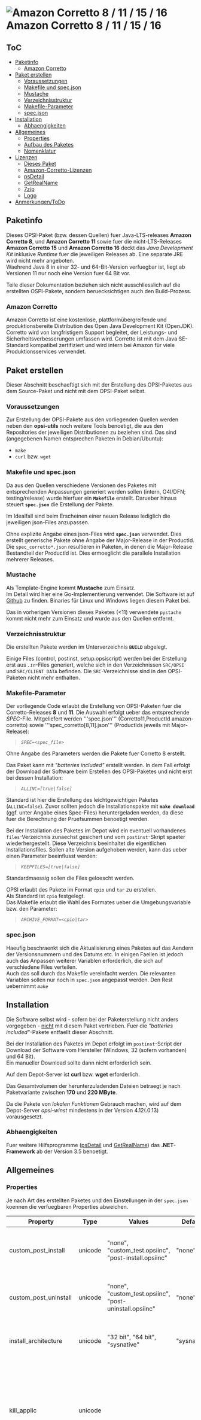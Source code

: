 # ![](./SRC/CLIENT_DATA/images/corretto.png "Amazon Corretto 8 / 11 / 15 / 16") Amazon Corretto 8 / 11 / 15 / 16

## ToC ##

* [Paketinfo](#paketinfo)
  * [Amazon Corretto](#about-corretto)
* [Paket erstellen](#paket_erstellen)
  * [Voraussetzungen](#voraussetzungen)
  * [Makefile und spec.json](#makefile_und_spec)
  * [Mustache](#mustache)
  * [Verzeichnisstruktur](#verzeichnisstruktur)
  * [Makefile-Parameter](#makefile_parameter)
  * [spec.json](#spec_json)
* [Installation](#installation)
  * [Abhaengigkeiten](#abhaengigkeiten)
* [Allgemeines](#allgemeines)
  * [Properties](#properties)
  * [Aufbau des Paketes](#paketaufbau)
  * [Nomenklatur](#nomenklatur)
* [Lizenzen](#lizenzen)
  * [Dieses Paket](#licPaket)
  * [Amazon-Corretto-Lizenzen](#licAmazonCorretto)
  * [psDetail](#licPsDetail)
  * [GetRealName](#licGetRealName)
  * [7zip](#lic7zip)
  * [Logo](#logo)
* [Anmerkungen/ToDo](#anmerkungen_todo)



<div id="paketinfo"></div>

## Paketinfo ##

Dieses OPSI-Paket (bzw. dessen Quellen) fuer Java-LTS-releases **Amazon Corretto 8**,
und **Amazon Corretto 11** sowie fuer die nicht-LTS-Releases **Amazon Corretto 15**
und **Amazon Corretto 16**
deckt das *Java Development Kit* inklusive *Runtime* fuer die jeweiligen Releases
ab. Eine separate JRE wird nicht mehr angeboten.  
Waehrend Java 8 in einer 32- und 64-Bit-Version verfuegbar ist, liegt ab 
Versionen 11 nur noch eine Version fuer 64 Bit vor.

Teile dieser Dokumentation beziehen sich nicht ausschliesslich auf die erstellten 
OSPI-Pakete, sondern beruecksichtigen auch den Build-Prozess.


<div id="about_corretto"></div>

### Amazon Corretto ###
Amazon Corretto ist eine kostenlose, plattformübergreifende und produktionsbereite 
Distribution des Open Java Development Kit (OpenJDK). Corretto wird von langfristigem
Support begleitet, der Leistungs- und Sicherheitsverbesserungen umfassen wird. 
Corretto ist mit dem Java SE-Standard kompatibel zertifiziert und wird 
intern bei Amazon für viele Produktionsservices verwendet.


<div id="paket_erstellen"></div>

## Paket erstellen ##

Dieser Abschnitt beschaeftigt sich mit der Erstellung des OPSI-Paketes aus
dem Source-Paket und nicht mit dem OPSI-Paket selbst.


<div id="voraussetzungen"></div>

### Voraussetzungen ###

Zur Erstellung der OPSI-Pakete aus den vorliegenden Quellen werden neben den
**opsi-utils** noch weitere Tools benoetigt, die aus den Repositories der
jeweiligen Distributionen zu beziehen sind.
Das sind (angegebenen Namen entsprechen Paketen in Debian/Ubuntu):

* <code>make</code>
* <code>curl</code> bzw. <code>wget</code>


<div id="makefile_und_spec"></div>

### Makefile und spec.json ###

Da aus den Quellen verschiedene Versionen des Paketes mit entsprechenden Anpassungen
generiert werden sollen (intern, O4I/DFN; testing/release) wurde hierfuer ein
**<code>Makefile</code>** erstellt. Darueber hinaus steuert **<code>spec.json</code>** 
die Erstellung der Pakete.

Im Idealfall sind beim Erscheinen einer neuen Release lediglich die jeweiligen
json-Files anzupassen.

Ohne explizite Angabe eines json-Files wird **<code>spec.json</code>** verwendet.
Dies erstellt generische Pakete ohne Angabe der Major-Release in der ProductId. 
Die <code>spec_corretto*.json</code> resultieren in Paketen, in denen
die Major-Release Bestandteil der ProductId ist. Dies ermoeglicht die parallele
Installation mehrerer Releases.


<div id="mustache"></div>

### Mustache ###

Als Template-Engine kommt **Mustache** zum Einsatz.  
Im Detail wird hier eine Go-Implementierung verwendet. Die Software ist auf 
[Github](https://github.com/cbroglie/mustache) zu finden. Binaries 
für Linux und Windows liegen diesem Paket bei.

Das in vorherigen Versionen dieses Paketes (<11) verwendete `pystache` kommt
nicht mehr zum Einsatz und wurde aus den Quellen entfernt.



<div id="verzeichnisstruktur"></div>

### Verzeichnisstruktur ###

Die erstellten Pakete werden im Unterverzeichnis **<code>BUILD</code>** abgelegt.

Einige Files (control, postinst, setup.opsiscript) werden bei der Erstellung erst aus _<code>.in</code>_-Files
generiert, welche sich in den Verzeichnissen <code>SRC/OPSI</code> und <code>SRC/CLIENT_DATA</code> befinden.
Die <code>SRC</code>-Verzeichnisse sind in den OPSI-Paketen nicht mehr enthalten.



<div id="makefile_parameter"></div>

### Makefile-Parameter ###
Der vorliegende Code erlaubt die Erstellung von OPSI-Paketen fuer die Corretto-Releases
**8** und **11**. Die Auswahl erfolgt ueber das entsprechende *SPEC*-File.
Mitgeliefert werden '''spec.json''' (Corretto11,ProductId amazon-corretto)
sowie '''spec_corretto[8,11].json''' (ProductIds jeweils mit Major-Release):

> *<code>SPEC=&lt;spec_file&gt;</code>*

Ohne Angabe des Parameters werden die Pakete fuer Corretto 8 erstellt.

Das Paket kann mit *"batteries included"* erstellt werden. In dem Fall erfolgt 
der Download der Software beim Erstellen des OPSI-Paketes und nicht erst bei
dessen Installation:
> *<code>ALLINC=[true|false]</code>*

Standard ist hier die Erstellung des leichtgewichtigen Paketes (```ALLINC=false```).
Zuvor sollten jedoch die Installationspakte mit **```make download```** (ggf. unter
Angabe eines Spec-Files) heruntergeladen werden, da diese fuer die Berechnung
der Pruefsummen benoetigt werden.

Bei der Installation des Paketes im Depot wird ein eventuell vorhandenes 
```files```-Verzeichnis zunaechst gesichert und vom ```postinst```-Skript
spaeter wiederhergestellt. Diese Verzeichnis beeinhaltet die eigentlichen
Installationsfiles. Sollen alte Version aufgehoben werden, kann das ueber
einen Parameter beeinflusst werden:
> *<code>KEEPFILES=[true|false]</code>*

Standardmaessig sollen die Files geloescht werden.

OPSI erlaubt des Pakete im Format <code>cpio</code> und <code>tar</code> zu erstellen.  
Als Standard ist <code>cpio</code> festgelegt.  
Das Makefile erlaubt die Wahl des Formates ueber die Umgebungsvariable bzw. den Parameter:
> *<code>ARCHIVE_FORMAT=&lt;cpio|tar&gt;</code>*


<div id="spec_json"></div>

### spec.json ###

Haeufig beschraenkt sich die Aktualisierung eines Paketes auf das Aendern der 
Versionsnummern und des Datums etc. In einigen Faellen ist jedoch auch das Anpassen
weiterer Variablen erforderlich, die sich auf verschiedene Files verteilen.  
Auch das soll durch das Makefile vereinfacht werden. Die relevanten Variablen
sollen nur noch in <code>spec.json</code> angepasst werden. Den Rest uebernimmt *<code>make</code>*



<div id="installation"></div>

## Installation ##

Die Software selbst wird - sofern bei der Paketerstellung nicht anders vorgegeben - 
<u>nicht</u> mit diesem Paket vertrieben. Fuer die *"batteries included"*-Pakete 
entfaellt dieser Abschnitt.

Bei der Installation des Paketes im Depot erfolgt im <code>postinst</code>-Script 
der Download der Software vom Hersteller (Windows, 32 (sofern vorhanden) und 64 Bit).  
Ein manueller Download sollte dann nicht erforderlich sein.

Auf dem Depot-Server ist **curl** bzw. **wget** erforderlich.

Das Gesamtvolumen der herunterzuladenden Dateien betraegt je nach Paketvariante
zwischen **170** und **220 MByte**.

Da die Pakete von *lokalen Funktionen* Gebrauch machen, wird auf dem Depot-Server
*opsi-winst* mindestens in der Version 4.12(.0.13) vorausgesetzt.


<div id="abhaengigkeiten"></div>

### Abhaengigkeiten ###

Fuer weitere Hilfsprogramme ([psDetail](#licPsDetail) und 
[GetRealName](#licGetRealName)) das **.NET-Framework** ab der Version 3.5 benoetigt.



<div id="allgemeines"></div>

## Allgemeines ##


<div id="properties"></div>

### Properties ###

Je nach Art des erstellten Paketes und den Einstellungen in der <code>spec.json</code>
koennen die verfuegbaren Properties abweichen.

| Property | Type | Values | Default  | Multivalue | Editable | Description | Note |
|----------|:----:|--------|----------|:----------:|:--------:|-------------|------|
| custom_post_install | unicode | "none", "custom_test.opsiinc", "post-install.opsiinc" | "none" | False | True | Define filename for include script in custom directory after installation |  |
| custom_post_uninstall | unicode | "none", "custom_test.opsiinc", "post-uninstall.opsiinc" | "none" | False | True | Define filename for include script in custom directory after deinstallation |  |
| install_architecture | unicode | "32 bit", "64 bit", "sysnative" | "sysnative" | False | False | which architecture (32/64 bit) should be installed | only available for Corretto 8 |
| kill_applic | unicode |  |  | True | True | Instead of killing only applications of this package, kill also these running applications; requires "kill_running; use suffix '.exe' or '%' as wildcard | available if activated in spec.json |
| kill_running | bool |  | False |  |  | kill running instance (for software on_demand) | available if activated in spec.json |
| local_installer_copy | bool | | False | | | Use a temporary local copy of the installation package to avoid to avoid delays through the network. | increases the required disk space |
| log_level | unicode | "default", "1", "2", "3", "4", "5", "6", "7", "8", "9" | "default" | False | False | Loglevel for this package |  |
| set_env_java_home | bool |  | True | | | Set Environment JAVA_HOME and PATH to InstallDir of jdk or jre? |  |
| set_jar_handler | bool |  | True | | | Set Corretto to default handler for JAR files? (unset on removal) |  |
| silent_option | unicode | "silent", "very silent"| "silent" | False | False | Show (silent) or hide (very silent) progressbar of (un)installer | |
| uninstall_before_setup | bool |  | True |  |  | Run uninstall before (re)installation | |


<div id="paketaufbau"></div>

### Aufbau des Paketes ###

* **<code>variables.opsiinc</code>** - Da Variablen ueber die Scripte hinweg mehrfach
verwendet werden, werden diese (bis auf wenige Ausnahmen) zusammengefasst hier deklariert.
* **<code>product_variables.opsiinc</code>** - die producktspezifischen Variablen werden
hier definiert
* **<code>helpers.opsifunc</code>** - Bibliothek mit lokalen (Hilfs-)Funktionen.
* **<code>setup.opsiscript </code>** - Das Script fuer die Installation.
* **<code>uninstall.opsiscript</code>** - Das Uninstall-Script
* **<code>delsub.opsiinc</code>**- Wird von Setup und Uninstall gemeinsam verwendet.
Vor jeder Installation/jedem Update wird eine alte Version entfernt. (Ein explizites
Update-Script existiert derzeit nicht.)
* **<code>checkinstance.opsiinc</code>** - Pruefung, ob eine Instanz der Software laeuft.
Gegebenenfalls wird das Setup abgebrochen. Optional kann eine laufende Instanz 
zwangsweise beendet werden.
* **<code>checkvars.sh</code>** - Hilfsscript fuer die Entwicklung zur Ueberpruefung,
ob alle verwendeten Variablen deklariert sind bzw. nicht verwendete Variablen
aufzuspueren.
* **<code>bin/</code>** - Hilfprogramme; hier: **7zip**, **psdetail**
* **<code>images/</code>** - Programmbilder fuer OPSI



<div id="nomenklatur"></div>

### Nomenklatur ###

Praefixes in der Produkt-Id definieren die Art des Paketes:

* **0_** oder **test_** - Es handelt sich um ein Test-Paket. Beim Uebergang zur Produktions-Release
wird der Praefix entfernt.
* **o4i** oder **dfn_** - Das Paket ist zur Verwendung im DFN-Repository vorgesehen.

Die Reihenfolge der Praefixes ist relevant; die Markierung als Testpaket ist 
stets fuehrend.

Suffix:

* ~dl - Das Paket enthaelt die Installationsarchive selbst nicht. Diese werden
erst bei der Installation im Depot vom <code>postinst</code>-Skript heruntergeladen.



<div id="lizenzen"></div>

## Lizenzen ##


<div id="licPaket"></div>

###  Dieses Paket ###

Dieses OPSI-Paket steht unter der *GNU General Public License* **GPLv3**.

Ausgenommen von dieser Lizenz sind die unter **<code>bin/</code>** zu findenden
Hilfsprogramme. Diese unterliegen ihren jeweiligen Lizenzen.



<div id="licAmazonCorrettoo"></div>

### Amazon-Corretto-Lizenzen ###

> Corretto is released under the same open source license as OpenJDK, which is 
> licensed under the GNU Public License version 2 with the Class Path Exception 
> (GPLv2 with CPE). You can use Corretto as you would use OpenJDK.

Quelle: [Amazon Corretto FAQs](https://aws.amazon.com/corretto/faqs/#Licensing_and_Open_Source)

<div id="licPsDetail"></div>

### psDetail ###
**Autor** der Software: Jens Boettge <<boettge@mpi-halle.mpg.de>> 

Die Software **psdetail.exe**  wird als Freeware kostenlos angeboten und darf fuer 
nichtkommerzielle sowie kommerzielle Zwecke genutzt werden. Die Software
darf nicht veraendert werden; es duerfen keine abgeleiteten Versionen daraus 
erstellt werden.

Es ist erlaubt Kopien der Software herzustellen und weiterzugeben, solange 
Vervielfaeltigung und Weitergabe nicht auf Gewinnerwirtschaftung oder Spendensammlung
abzielt.

Haftungsausschluss:  
Der Autor lehnt ausdruecklich jede Haftung fuer eventuell durch die Nutzung 
der Software entstandene Schaeden ab.  
Es werden keine ex- oder impliziten Zusagen gemacht oder Garantien bezueglich
der Eigenschaften, des Funktionsumfanges oder Fehlerfreiheit gegeben.  
Alle Risiken des Softwareeinsatzes liegen beim Nutzer.

Der Autor behaelt sich eine Anpassung bzw. weitere Ausformulierung der Lizenzbedingungen
vor.

Fuer die Nutzung wird das *.NET Framework ab v3.5*  benoetigt.



<div id="licGetRealName"></div>

### GetRealName ###
**Autor** der Software: Jens Boettge <<boettge@mpi-halle.mpg.de>> 

Die Software **GetRealName.exe**  wird als Freeware kostenlos angeboten und darf fuer 
nichtkommerzielle sowie kommerzielle Zwecke genutzt werden. Die Software
darf nicht veraendert werden; es duerfen keine abgeleiteten Versionen daraus 
erstellt werden.

Es ist erlaubt Kopien der Software herzustellen und weiterzugeben, solange 
Vervielfaeltigung und Weitergabe nicht auf Gewinnerwirtschaftung oder Spendensammlung
abzielt.

Haftungsausschluss:  
Der Autor lehnt ausdruecklich jede Haftung fuer eventuell durch die Nutzung 
der Software entstandene Schaeden ab.  
Es werden keine ex- oder impliziten Zusagen gemacht oder Garantien bezueglich
der Eigenschaften, des Funktionsumfanges oder Fehlerfreiheit gegeben.  
Alle Risiken des Softwareeinsatzes liegen beim Nutzer.

Der Autor behaelt sich eine Anpassung bzw. weitere Ausformulierung der Lizenzbedingungen
vor.



<div id="lic7zip"></div>

### 7zip ###
Es gilt die Lizenz von http://www.7-zip.org/license.txt.
Die Lizenz liegt diesem Paket in CLIENT_DATA/bin/ ebenfalls bei.


<div id="logo"></div>

### Logo ###
Anregung fuer das erstellte Logo war:  
https://pixabay.com/de/java-pokal-kaffee-programmierung-151343.  
Die Variationen des Icon-Satzes fuer das OPSI-Paket wurden von mir unter Verwendung
weiterer freier Grafiken erstellt.



<div id="anmerkungen_todo"></div>

## Anmerkungen/ToDo ##


-----
Jens Boettge <<boettge@mpi-halle.mpg.de>>, 2021-04-22 15:56:15 +0200
